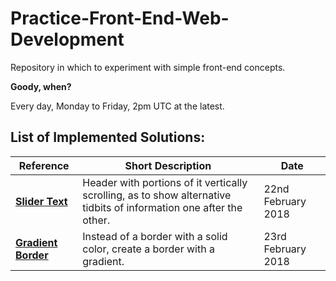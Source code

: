 # Practice-Front-End-Web-Development

Repository in which to experiment with simple front-end concepts.

**Goody, when?**

Every day, Monday to Friday, 2pm UTC at the latest. 

## List of Implemented Solutions:

|Reference|Short Description|Date|
|---|---|---|
|[**Slider Text**](https://codepen.io/borntofrappe/full/Nyzzqq/)| Header with portions of it vertically scrolling, as to show alternative tidbits of information one after the other.|22nd February 2018|
|[**Gradient Border**](https://codepen.io/borntofrappe/pen/aqNJdx)| Instead of a border with a solid color, create a border with a gradient.|23rd February 2018|
